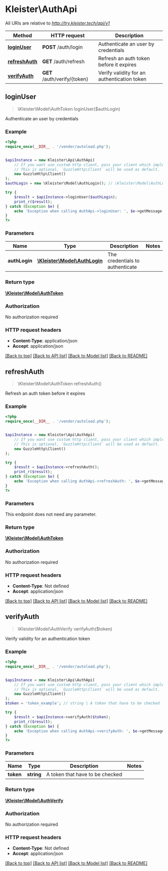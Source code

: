 # Kleister\AuthApi

All URIs are relative to *http://try.kleister.tech/api/v1*

Method | HTTP request | Description
------------- | ------------- | -------------
[**loginUser**](AuthApi.md#loginUser) | **POST** /auth/login | Authenticate an user by credentials
[**refreshAuth**](AuthApi.md#refreshAuth) | **GET** /auth/refresh | Refresh an auth token before it expires
[**verifyAuth**](AuthApi.md#verifyAuth) | **GET** /auth/verify/{token} | Verify validity for an authentication token



## loginUser

> \Kleister\Model\AuthToken loginUser($authLogin)

Authenticate an user by credentials

### Example

```php
<?php
require_once(__DIR__ . '/vendor/autoload.php');


$apiInstance = new Kleister\Api\AuthApi(
    // If you want use custom http client, pass your client which implements `GuzzleHttp\ClientInterface`.
    // This is optional, `GuzzleHttp\Client` will be used as default.
    new GuzzleHttp\Client()
);
$authLogin = new \Kleister\Model\AuthLogin(); // \Kleister\Model\AuthLogin | The credentials to authenticate

try {
    $result = $apiInstance->loginUser($authLogin);
    print_r($result);
} catch (Exception $e) {
    echo 'Exception when calling AuthApi->loginUser: ', $e->getMessage(), PHP_EOL;
}
?>
```

### Parameters


Name | Type | Description  | Notes
------------- | ------------- | ------------- | -------------
 **authLogin** | [**\Kleister\Model\AuthLogin**](../Model/AuthLogin.md)| The credentials to authenticate |

### Return type

[**\Kleister\Model\AuthToken**](../Model/AuthToken.md)

### Authorization

No authorization required

### HTTP request headers

- **Content-Type**: application/json
- **Accept**: application/json

[[Back to top]](#) [[Back to API list]](../../README.md#documentation-for-api-endpoints)
[[Back to Model list]](../../README.md#documentation-for-models)
[[Back to README]](../../README.md)


## refreshAuth

> \Kleister\Model\AuthToken refreshAuth()

Refresh an auth token before it expires

### Example

```php
<?php
require_once(__DIR__ . '/vendor/autoload.php');


$apiInstance = new Kleister\Api\AuthApi(
    // If you want use custom http client, pass your client which implements `GuzzleHttp\ClientInterface`.
    // This is optional, `GuzzleHttp\Client` will be used as default.
    new GuzzleHttp\Client()
);

try {
    $result = $apiInstance->refreshAuth();
    print_r($result);
} catch (Exception $e) {
    echo 'Exception when calling AuthApi->refreshAuth: ', $e->getMessage(), PHP_EOL;
}
?>
```

### Parameters

This endpoint does not need any parameter.

### Return type

[**\Kleister\Model\AuthToken**](../Model/AuthToken.md)

### Authorization

No authorization required

### HTTP request headers

- **Content-Type**: Not defined
- **Accept**: application/json

[[Back to top]](#) [[Back to API list]](../../README.md#documentation-for-api-endpoints)
[[Back to Model list]](../../README.md#documentation-for-models)
[[Back to README]](../../README.md)


## verifyAuth

> \Kleister\Model\AuthVerify verifyAuth($token)

Verify validity for an authentication token

### Example

```php
<?php
require_once(__DIR__ . '/vendor/autoload.php');


$apiInstance = new Kleister\Api\AuthApi(
    // If you want use custom http client, pass your client which implements `GuzzleHttp\ClientInterface`.
    // This is optional, `GuzzleHttp\Client` will be used as default.
    new GuzzleHttp\Client()
);
$token = 'token_example'; // string | A token that have to be checked

try {
    $result = $apiInstance->verifyAuth($token);
    print_r($result);
} catch (Exception $e) {
    echo 'Exception when calling AuthApi->verifyAuth: ', $e->getMessage(), PHP_EOL;
}
?>
```

### Parameters


Name | Type | Description  | Notes
------------- | ------------- | ------------- | -------------
 **token** | **string**| A token that have to be checked |

### Return type

[**\Kleister\Model\AuthVerify**](../Model/AuthVerify.md)

### Authorization

No authorization required

### HTTP request headers

- **Content-Type**: Not defined
- **Accept**: application/json

[[Back to top]](#) [[Back to API list]](../../README.md#documentation-for-api-endpoints)
[[Back to Model list]](../../README.md#documentation-for-models)
[[Back to README]](../../README.md)

